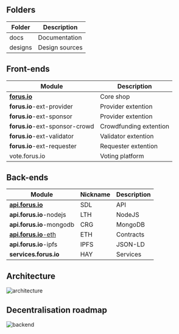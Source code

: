 ## Folders

Folder | Description
-----|------
docs	|	Documentation
designs	|	Design sources

## Front-ends

Module | Description
-----|------
[**forus.io**](forus.io.md)	|	Core shop
**forus.io**-ext-provider	| Provider extention
**forus.io**-ext-sponsor | Provider extention
**forus.io**-ext-sponsor-crowd | Crowdfunding extention
**forus.io**-ext-validator | Validator extention
**forus.io**-ext-requester | Requester extention
vote.forus.io	 | Voting platform

## Back-ends
Module | Nickname | Description
-------|------|------
[**api.forus.io**](api.forus.io.md)	|	SDL |	API
**api.forus.io**-nodejs	|	LTH		|	NodeJS
**api.forus.io**-mongodb |	CRG		|	MongoDB
[**api.forus.io**-eth](api.forus.io-eth)	|	ETH		|	Contracts
**api.forus.io**-ipfs	|	IPFS	|	JSON-LD
**services.forus.io**	|	HAY		|	Services

## Architecture
![architecture](https://user-images.githubusercontent.com/30194799/38467316-b60c89f8-3b36-11e8-8047-45b8aadc5beb.png)

## Decentralisation roadmap
![backend](https://user-images.githubusercontent.com/30194799/35958479-4de215d2-0ca1-11e8-9938-d1cad797529c.png)
